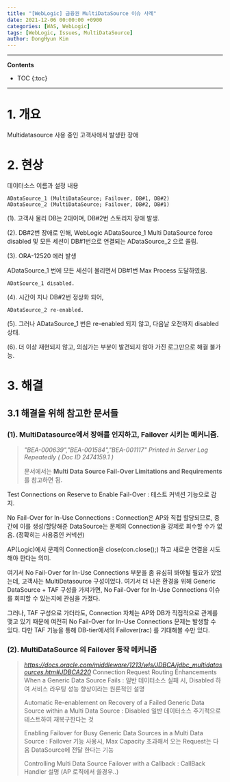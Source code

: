 ```yaml
---
title: "[WebLogic] 금융권 MultiDataSource 이슈 사례"
date: 2021-12-06 00:00:00 +0900
categories: [WAS, WebLogic]
tags: [WebLogic, Issues, MultiDataSource]
author: DongHyun Kim
---
```


---
**Contents**
* TOC
{:toc}
---

# 1. 개요
Multidatasource 사용 중인 고객사에서 발생한 장애


# 2. 현상
데이터소스 이름과 설정 내용
```
ADataSource_1 (MultiDataSource; Failover, DB#1, DB#2)
ADataSource_2 (MultiDataSource; Failover, DB#2, DB#1)
```

(1). 고객사 물리 DB는 2대이며, DB#2번 스토리지 장애 발생.

(2). DB#2번 장애로 인해, WebLogic ADataSource_1 Multi DataSource force disabled 및
모든 세션이 DB#1번으로 연결되는 ADataSource_2 으로 쏠림.

(3). ORA-12520 에러 발생

ADataSource_1 번에 모든 세션이 몰리면서 DB#1번 Max Process 도달하였음.

```
ADatSource_1 disabled.
```

(4). 시간이 지나 DB#2번 정상화 되어,

```
ADataSource_2 re-enabled.
```

(5). 그러나 ADataSource_1 번은 re-enabled 되지 않고, 다음날 오전까지 disabled 상태.

(6). 더 이상 재현되지 않고, 의심가는 부분이 발견되지 않아 가진 로그만으로 해결 불가능.


# 3. 해결
## 3.1 해결을 위해 참고한 문서들
### (1). MultiDatasource에서 장애를 인지하고, Failover 시키는 메커니즘.

> _"BEA-000639","BEA-001584","BEA-001117" Printed in Server Log Repeatedly ( Doc ID 2474159.1 )_
>
> 문서에서는 **Multi Data Source Fail-Over Limitations and Requirements** 를 참고하면 됨.

Test Connections on Reserve to Enable Fail-Over : 테스트 커넥션 기능으로 감지.

No Fail-Over for In-Use Connections : Connection은 AP와 직접 할당되므로, 중간에 이를 생성/할당해준 DataSource는 문제의 Connection을 강제로 회수할 수가 없음. (정확히는 사용중인 커넥션)

AP(Logic)에서 문제의 Connection을 close(con.close();) 하고 새로운 연결을 시도해야 한다는 의미.

여기서 No Fail-Over for In-Use Connections 부분을 좀 유심히 봐야될 필요가 있었는데,
고객사는 MultiDatasource 구성이었다.
여기서 더 나은 환경을 위해 Generic DataSource + TAF 구성을 가져가면, No Fail-Over for In-Use Connections 이슈를 회피할 수 있는지에 관심을 가졌다.

그러나, TAF 구성으로 가더라도, Connection 자체는 AP와 DB가 직접적으로 관계를 맺고 있기 때문에
여전히 No Fail-Over for In-Use Connections 문제는 발생할 수 있다.
다만 TAF 기능을 통해 DB-tier에서의 Failover(rac) 를 기대해볼 수만 있다.


### (2). MultiDataSource 의 Failover 동작 메커니즘

> _<https://docs.oracle.com/middleware/1213/wls/JDBCA/jdbc_multidatasources.htm#JDBCA220>_
> Connection Request Routing Enhancements When a Generic Data Source Fails : 일반 데이터소스 실패 시, Disabled 하여 서비스 라우팅 성능 향상이라는 원론적인 설명
>
> Automatic Re-enablement on Recovery of a Failed Generic Data Source within a Multi Data Source : Disabled 일반 데이터소스 주기적으로 테스트하여 재복구한다는 것
>
> Enabling Failover for Busy Generic Data Sources in a Multi Data Source : Failover 기능 사용시, Max Capacity 초과해서 오는 Request는 다음 DataSource에 전달 한다는 기능
>
> Controlling Multi Data Source Failover with a Callback : CallBack Handler 설명 (AP 로직에서 쓸경우..)